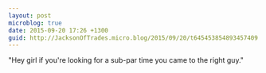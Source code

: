 ```yaml
---
layout: post
microblog: true
date: 2015-09-20 17:26 +1300
guid: http://JacksonOfTrades.micro.blog/2015/09/20/t645453854893457409.html
---
```

"Hey girl if you're looking for a sub-par time you came to the right guy."
